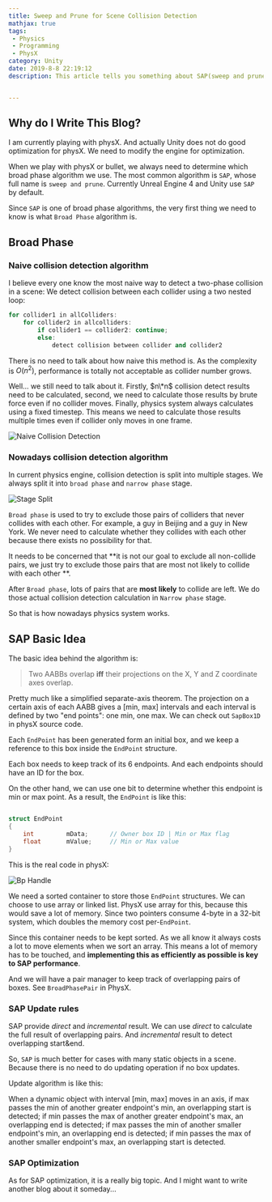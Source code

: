 ```yaml
---
title: Sweep and Prune for Scene Collision Detection
mathjax: true
tags: 
 - Physics
 - Programming
 - PhysX
category: Unity
date: 2019-8-8 22:19:12
description: This article tells you something about SAP(sweep and prune) for scene collision detection.  


---
```


## Why do I Write This Blog? 

I am currently playing with physX. And actually Unity does not do good optimization for physX. We need to modify the engine for optimization. 

When we play with physX or bullet, we always need to determine which broad phase algorithm we use. The most common algorithm is `SAP`, whose full name is `sweep and prune`. Currently Unreal Engine 4 and Unity use `SAP` by default. 

Since `SAP` is one of broad phase algorithms,  the very first thing we need to know is what `Broad Phase` algorithm is. 

## Broad Phase

### Naive collision detection algorithm

I believe every one know the most naive way to detect a two-phase collision in a scene: We detect collision between each collider using a two nested loop: 

```cpp
for collider1 in allColliders: 
	for collider2 in allcolliders: 
		if collider1 == collider2: continue; 
		else: 
			detect collision between collider and collider2
```

There is no need to talk about how naive this method is. As the complexity is $O(n^{2})$, performance is totally not acceptable as collider number grows. 

Well... we still need to talk about it. Firstly, $n\*n$ collision detect results need to be calculated, second, we need to calculate those results by brute force even if no collider moves. Finally, physics system always calculates using a fixed timestep. This means we need to calculate those results multiple times even if collider only moves in one frame. 

![Naive Collision Detection](naive-collision-detection.png)

### Nowadays collision detection algorithm

In current physics engine, collision detection is split into multiple stages. We always split it into `broad phase` and `narrow phase` stage. 

![Stage Split](stage-split.png)

`Broad phase` is used to try to exclude those pairs of colliders that never collides with each other. For example, a guy in Beijing and a guy in New York. We never need to calculate whether they collides with each other because there exists no possibility for that. 

It needs to be concerned that **it is not our goal to exclude all non-collide pairs, we just try to exclude those pairs that are most not likely to collide with each other **. 

After `Broad phase`, lots of pairs that are **most likely** to collide are left. We do those actual collision detection calculation in `Narrow phase` stage. 

So that is how nowadays physics system works. 

## SAP Basic Idea

The basic idea behind the algorithm is: 

 >  Two AABBs overlap **iff** their projections on the X, Y and Z coordinate axes overlap. 

Pretty much like a simplified separate-axis theorem. The projection on a certain axis of each AABB gives a [min, max] intervals and each interval is defined by two "end points": one min, one max. We can check out `SapBox1D` in physX source code. 

Each `EndPoint` has been generated form an initial box, and we keep a reference to this box inside the `EndPoint` structure. 

Each box needs to keep track of its 6 endpoints. And each endpoints should have an ID for the box. 

On the other hand, we can use one bit to determine whether this endpoint is min or max point. As a result, the `EndPoint` is like this: 

```cpp

struct EndPoint
{
    int 		mData; 		// Owner box ID | Min or Max flag
    float		mValue; 	// Min or Max value
}

```

This is the real code in physX: 

![Bp Handle](BpHandle.png)

We need a sorted container to store those `EndPoint` structures. We can choose to use array or linked list. PhysX use array for this, because this would save a lot of memory. Since two pointers consume 4-byte in a 32-bit system, which doubles the memory cost per-`EndPoint`. 

Since this container needs to be kept sorted. As we all know it always costs a lot to move elements when we sort an array. This means a lot of memory has to be touched, and **implementing this as efficiently as possible is key to SAP performance**. 

And we will have a pair manager to keep track of overlapping pairs of boxes. See `BroadPhasePair` in PhysX. 

### SAP Update rules

SAP provide *direct* and *incremental* result. We can use *direct* to calculate the full result of overlapping pairs. And *incremental* result to detect overlapping start&end. 

So, `SAP` is much better for cases with many static objects in a scene.  Because there is no need to do updating operation if no box updates. 

Update algorithm is like this: 

When a dynamic object with interval [min, max] moves in an axis, if max passes the min of another greater endpoint's min, an overlapping start is detected; if min passes the max of another greater endpoint's max, an overlapping end is detected; if max passes the min of another smaller endpoint's min, an overlapping end is detected; if min passes the max of another smaller endpoint's max, an overlapping start is detected. 



### SAP Optimization

As for SAP optimization, it is a really big topic. And I might want to write another blog about it someday... 



